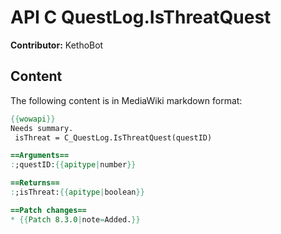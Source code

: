 # API C QuestLog.IsThreatQuest

**Contributor:** KethoBot

## Content

The following content is in MediaWiki markdown format:

```mediawiki
{{wowapi}}
Needs summary.
 isThreat = C_QuestLog.IsThreatQuest(questID)

==Arguments==
:;questID:{{apitype|number}}

==Returns==
:;isThreat:{{apitype|boolean}}

==Patch changes==
* {{Patch 8.3.0|note=Added.}}
```